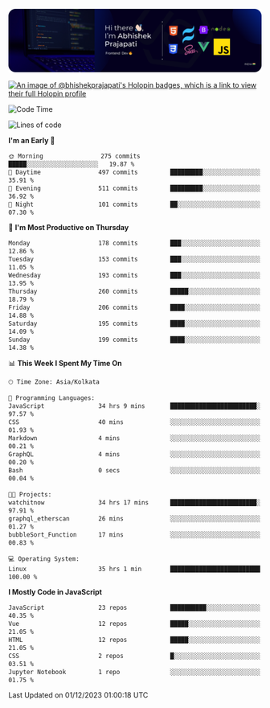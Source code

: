 ![Banner](./Header.png)

[![An image of @bhishekprajapati's Holopin badges, which is a link to view their full Holopin profile](https://holopin.me/bhishekprajapati)](https://holopin.io/@bhishekprajapati)

<!--START_SECTION:waka-->
![Code Time](http://img.shields.io/badge/Code%20Time-169%20hrs%2043%20mins-blue)

![Lines of code](https://img.shields.io/badge/From%20Hello%20World%20I%27ve%20Written-1.6%20million%20lines%20of%20code-blue)

**I'm an Early 🐤** 

```text
🌞 Morning                275 commits         █████░░░░░░░░░░░░░░░░░░░░   19.87 % 
🌆 Daytime                497 commits         █████████░░░░░░░░░░░░░░░░   35.91 % 
🌃 Evening                511 commits         █████████░░░░░░░░░░░░░░░░   36.92 % 
🌙 Night                  101 commits         ██░░░░░░░░░░░░░░░░░░░░░░░   07.30 % 
```
📅 **I'm Most Productive on Thursday** 

```text
Monday                   178 commits         ███░░░░░░░░░░░░░░░░░░░░░░   12.86 % 
Tuesday                  153 commits         ███░░░░░░░░░░░░░░░░░░░░░░   11.05 % 
Wednesday                193 commits         ███░░░░░░░░░░░░░░░░░░░░░░   13.95 % 
Thursday                 260 commits         █████░░░░░░░░░░░░░░░░░░░░   18.79 % 
Friday                   206 commits         ████░░░░░░░░░░░░░░░░░░░░░   14.88 % 
Saturday                 195 commits         ████░░░░░░░░░░░░░░░░░░░░░   14.09 % 
Sunday                   199 commits         ████░░░░░░░░░░░░░░░░░░░░░   14.38 % 
```


📊 **This Week I Spent My Time On** 

```text
🕑︎ Time Zone: Asia/Kolkata

💬 Programming Languages: 
JavaScript               34 hrs 9 mins       ████████████████████████░   97.57 % 
CSS                      40 mins             ░░░░░░░░░░░░░░░░░░░░░░░░░   01.93 % 
Markdown                 4 mins              ░░░░░░░░░░░░░░░░░░░░░░░░░   00.21 % 
GraphQL                  4 mins              ░░░░░░░░░░░░░░░░░░░░░░░░░   00.20 % 
Bash                     0 secs              ░░░░░░░░░░░░░░░░░░░░░░░░░   00.04 % 

🐱‍💻 Projects: 
watchitnow               34 hrs 17 mins      ████████████████████████░   97.91 % 
graphql_etherscan        26 mins             ░░░░░░░░░░░░░░░░░░░░░░░░░   01.27 % 
bubbleSort_Function      17 mins             ░░░░░░░░░░░░░░░░░░░░░░░░░   00.83 % 

💻 Operating System: 
Linux                    35 hrs 1 min        █████████████████████████   100.00 % 
```

**I Mostly Code in JavaScript** 

```text
JavaScript               23 repos            ██████████░░░░░░░░░░░░░░░   40.35 % 
Vue                      12 repos            █████░░░░░░░░░░░░░░░░░░░░   21.05 % 
HTML                     12 repos            █████░░░░░░░░░░░░░░░░░░░░   21.05 % 
CSS                      2 repos             █░░░░░░░░░░░░░░░░░░░░░░░░   03.51 % 
Jupyter Notebook         1 repo              ░░░░░░░░░░░░░░░░░░░░░░░░░   01.75 % 
```




 Last Updated on 01/12/2023 01:00:18 UTC
<!--END_SECTION:waka-->
<!--
**bhishekprajapati/bhishekprajapati** is a ✨ _special_ ✨ repository because its `README.md` (this file) appears on your GitHub profile.

Here are some ideas to get you started:

- 🔭 I’m currently working on ...
- 🌱 I’m currently learning ...
- 👯 I’m looking to collaborate on ...
- 🤔 I’m looking for help with ...
- 💬 Ask me about ...
- 📫 How to reach me: ...
- 😄 Pronouns: ...
- ⚡ Fun fact: ...
-->
